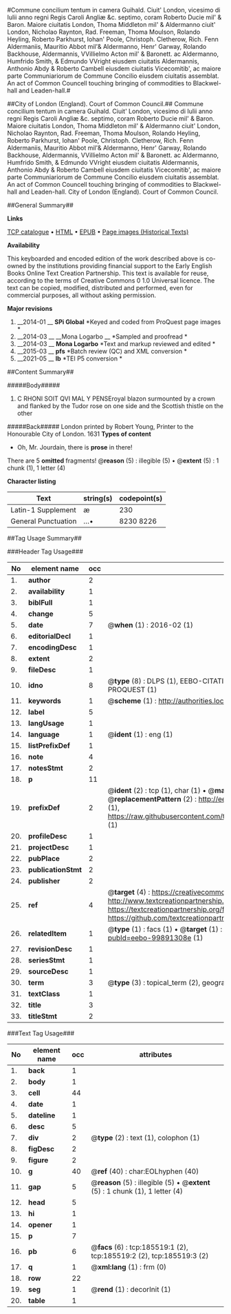 #Commune concilium tentum in camera Guihald. Ciuit' London, vicesimo di Iulii anno regni Regis Caroli Angliæ &c. septimo, coram Roberto Ducie mil' & Baron. Maiore ciuitatis London, Thoma Middleton mil' & Aldermanno ciuit' London, Nicholao Raynton, Rad. Freeman, Thoma Moulson, Rolando Heyling, Roberto Parkhurst, Iohan' Poole, Christoph. Cletherow, Rich. Fenn Aldermaniis, Mauritio Abbot mil'& Aldermanno, Henr' Garway, Rolando Backhouse, Aldermannis, VVillielmo Acton mil' & Baronett. ac Aldermanno, Humfrido Smith, & Edmundo VVright eiusdem ciuitatis Aldermannis, Anthonio Abdy & Roberto Cambell eiusdem ciuitatis Vicecomitib', ac maiore parte Communiariorum de Commune Concilio eiusdem ciuitatis assemblat. An act of Common Councell touching bringing of commodities to Blackwel-hall and Leaden-hall.#

##City of London (England). Court of Common Council.##
Commune concilium tentum in camera Guihald. Ciuit' London, vicesimo di Iulii anno regni Regis Caroli Angliæ &c. septimo, coram Roberto Ducie mil' & Baron. Maiore ciuitatis London, Thoma Middleton mil' & Aldermanno ciuit' London, Nicholao Raynton, Rad. Freeman, Thoma Moulson, Rolando Heyling, Roberto Parkhurst, Iohan' Poole, Christoph. Cletherow, Rich. Fenn Aldermaniis, Mauritio Abbot mil'& Aldermanno, Henr' Garway, Rolando Backhouse, Aldermannis, VVillielmo Acton mil' & Baronett. ac Aldermanno, Humfrido Smith, & Edmundo VVright eiusdem ciuitatis Aldermannis, Anthonio Abdy & Roberto Cambell eiusdem ciuitatis Vicecomitib', ac maiore parte Communiariorum de Commune Concilio eiusdem ciuitatis assemblat. An act of Common Councell touching bringing of commodities to Blackwel-hall and Leaden-hall.
City of London (England). Court of Common Council.

##General Summary##

**Links**

[TCP catalogue](http://www.ota.ox.ac.uk/tcp/)  • 
[HTML](http://tei.it.ox.ac.uk/tcp/Texts-HTML/free/B14/B14577.html)  • 
[EPUB](http://tei.it.ox.ac.uk/tcp/Texts-EPUB/free/B14/B14577.epub) • 
[Page images (Historical Texts)](https://historicaltexts.jisc.ac.uk/eebo-99891308e)

**Availability**

This keyboarded and encoded edition of the work described above is co-owned by the
    institutions providing financial support to the Early English Books Online Text Creation
    Partnership. This text is available for reuse, according to the terms of  Creative Commons 0 1.0 Universal
    licence. The text can be copied, modified, distributed and performed, even for commercial
    purposes, all without asking permission.

**Major revisions**

1. __2014-01 __ __SPi Global__ *Keyed and coded from ProQuest page images *
1. __2014-03 __ __Mona Logarbo __ *Sampled and proofread *
1. __2014-03 __ __Mona Logarbo__ *Text and markup reviewed and edited *
1. __2015-03 __ __pfs__ *Batch review (QC) and XML conversion *
1. __2021-05 __ __lb__ *TEI P5 conversion *

##Content Summary##

#####Body#####

1. C RHONI SOIT QVI MAL Y PENSEroyal blazon surmounted by a crown and flanked by the Tudor rose on one side and the Scottish thistle on the other

#####Back#####
London printed by Robert Young, Printer to the Honourable City of London. 1631
**Types of content**

  * Oh, Mr. Jourdain, there is **prose** in there!

There are 5 **omitted** fragments! 
 @__reason__ (5) : illegible (5)  •  @__extent__ (5) : 1 chunk (1), 1 letter (4)

**Character listing**


|Text|string(s)|codepoint(s)|
|---|---|---|
|Latin-1 Supplement|æ|230|
|General Punctuation|…•|8230 8226|

##Tag Usage Summary##

###Header Tag Usage###

|No|element name|occ|attributes|
|---|---|---|---|
|1.|__author__|2||
|2.|__availability__|1||
|3.|__biblFull__|1||
|4.|__change__|5||
|5.|__date__|7| @__when__ (1) : 2016-02 (1)|
|6.|__editorialDecl__|1||
|7.|__encodingDesc__|1||
|8.|__extent__|2||
|9.|__fileDesc__|1||
|10.|__idno__|8| @__type__ (8) : DLPS (1), EEBO-CITATION (1), VID (1), EEBO-PROQUEST (1), STC (3), PROQUEST (1)|
|11.|__keywords__|1| @__scheme__ (1) : http://authorities.loc.gov/ (1)|
|12.|__label__|5||
|13.|__langUsage__|1||
|14.|__language__|1| @__ident__ (1) : eng (1)|
|15.|__listPrefixDef__|1||
|16.|__note__|4||
|17.|__notesStmt__|2||
|18.|__p__|11||
|19.|__prefixDef__|2| @__ident__ (2) : tcp (1), char (1)  •  @__matchPattern__ (2) : ([0-9\-]+):([0-9IVX]+) (1), (.+) (1)  •  @__replacementPattern__ (2) : http://eebo.chadwyck.com/downloadtiff?vid=$1&page=$2 (1), https://raw.githubusercontent.com/textcreationpartnership/Texts/master/tcpchars.xml#$1 (1)|
|20.|__profileDesc__|1||
|21.|__projectDesc__|1||
|22.|__pubPlace__|2||
|23.|__publicationStmt__|2||
|24.|__publisher__|2||
|25.|__ref__|4| @__target__ (4) : https://creativecommons.org/publicdomain/zero/1.0/ (1), http://www.textcreationpartnership.org/docs/. (1), https://textcreationpartnership.org/faq/#faq05 (1), https://github.com/textcreationpartnership (1)|
|26.|__relatedItem__|1| @__type__ (1) : facs (1)  •  @__target__ (1) : https://data.historicaltexts.jisc.ac.uk/view?pubId=eebo-99891308e (1)|
|27.|__revisionDesc__|1||
|28.|__seriesStmt__|1||
|29.|__sourceDesc__|1||
|30.|__term__|3| @__type__ (3) : topical_term (2), geographic_name (1)|
|31.|__textClass__|1||
|32.|__title__|3||
|33.|__titleStmt__|2||


###Text Tag Usage###

|No|element name|occ|attributes|
|---|---|---|---|
|1.|__back__|1||
|2.|__body__|1||
|3.|__cell__|44||
|4.|__date__|1||
|5.|__dateline__|1||
|6.|__desc__|5||
|7.|__div__|2| @__type__ (2) : text (1), colophon (1)|
|8.|__figDesc__|2||
|9.|__figure__|2||
|10.|__g__|40| @__ref__ (40) : char:EOLhyphen (40)|
|11.|__gap__|5| @__reason__ (5) : illegible (5)  •  @__extent__ (5) : 1 chunk (1), 1 letter (4)|
|12.|__head__|5||
|13.|__hi__|1||
|14.|__opener__|1||
|15.|__p__|7||
|16.|__pb__|6| @__facs__ (6) : tcp:185519:1 (2), tcp:185519:2 (2), tcp:185519:3 (2)|
|17.|__q__|1| @__xml:lang__ (1) : frm (0)|
|18.|__row__|22||
|19.|__seg__|1| @__rend__ (1) : decorInit (1)|
|20.|__table__|1||
